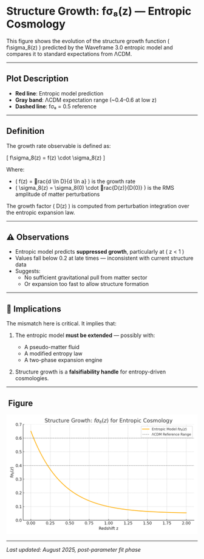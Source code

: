 # Structure Growth: fσ₈(z) — Entropic Cosmology

This figure shows the evolution of the structure growth function \( f\sigma_8(z) \) predicted by the Waveframe 3.0 entropic model and compares it to standard expectations from ΛCDM.

---

##  Plot Description

- **Red line**: Entropic model prediction
- **Gray band**: ΛCDM expectation range (~0.4–0.6 at low z)
- **Dashed line**: fσ₈ = 0.5 reference

---

##  Definition

The growth rate observable is defined as:

\[
f\sigma_8(z) = f(z) \cdot \sigma_8(z)
\]

Where:
- \( f(z) = rac{d \ln D}{d \ln a} \) is the growth rate
- \( \sigma_8(z) = \sigma_8(0) \cdot rac{D(z)}{D(0)} \) is the RMS amplitude of matter perturbations

The growth factor \( D(z) \) is computed from perturbation integration over the entropic expansion law.

---

## ⚠️ Observations

- Entropic model predicts **suppressed growth**, particularly at \( z < 1 \)
- Values fall below 0.2 at late times — inconsistent with current structure data
- Suggests:
  - No sufficient gravitational pull from matter sector
  - Or expansion too fast to allow structure formation

---

## 🧩 Implications

The mismatch here is critical. It implies that:

1. The entropic model **must be extended** — possibly with:
   - A pseudo-matter fluid
   - A modified entropy law
   - A two-phase expansion engine

2. Structure growth is a **falsifiability handle** for entropy-driven cosmologies.

---

## ️ Figure

![structure_growth_fsigma8.png](structure_growth_fsigma8.png)

---

_Last updated: August 2025, post-parameter fit phase_
